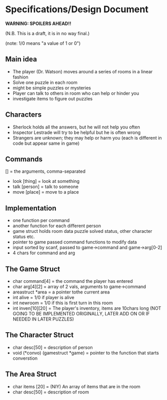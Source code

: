 Specifications/Design Document
==============================
**WARNING: SPOILERS AHEAD!!**

(N.B. This is a draft, it is in no way final.)

(note: 1/0 means "a value of 1 or 0")

Main idea
---------
* The player (Dr. Watson) moves around a series of rooms in a linear fashion
* Solve one puzzle in each room
* might be simple puzzles or mysteries
* Player can talk to others in room who can help or hinder you
* investigate items to figure out puzzles

Characters
----------
* Sherlock holds all the answers, but he will not help you often
* Inspector Lestrade will try to be helpful but he is often wrong
* Strangers are unknown; they may help or harm you (each is different in code but appear same in game)

Commands
--------
[] = the arguments, comma-separated
* look [thing] = look at something
* talk [person] = talk to someone
* move [place] = move to a place


Implementation
--------------
* one function per command
* another function for each different person
* game struct holds room data puzzle solved status, other character status etc.
* pointer to game passed command functions to modify data
* input sorted by scanf, passed to game->command and game->arg[0-2]
* 4 chars for command and arg

The Game Struct
---------------
* char command[4] = the command the player has entered
* char arg[4][2] = array of 2 vals, arguments to game->command
* areastruct \*area = a pointer tothe current area
* int alive = 1/0 if player is alive
* int newroom = 1/0 if this is first turn in this room
* int inven[10][20] = The player's inventory, items are 10chars long (NOT GOING TO BE IMPLEMENTED ORIGINALLY, LATER ADD ON OR IF NEEDED IN LATER PUZZLES)

The Character Struct
--------------------
* char desc[50] = description of person
* void (\*convo) (gamestruct \*game) = pointer to the function that starts converstion

The Area Struct
---------------
* char items [20] = (NIY) An array of items that are in the room
* char desc[50] = description of room
